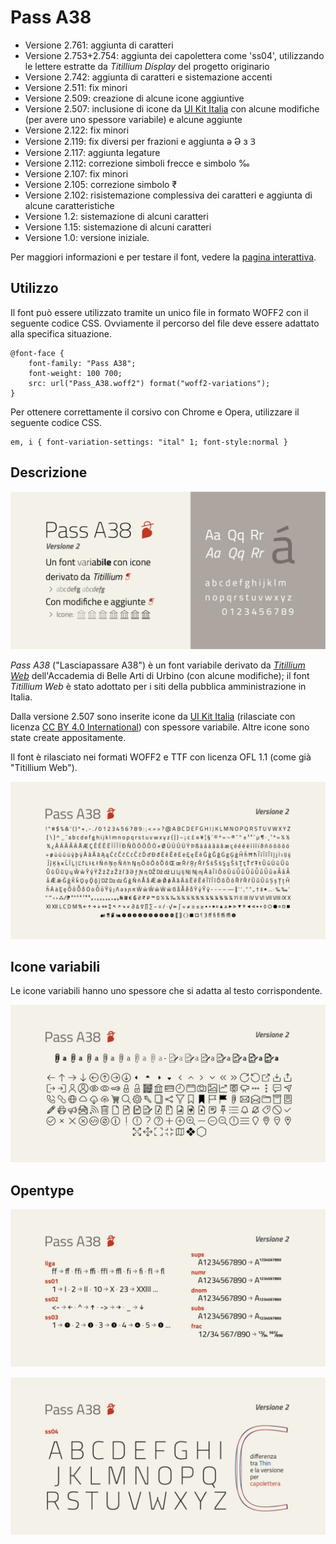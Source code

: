 # Pass A38
- Versione 2.761: aggiunta di caratteri
- Versione 2.753+2.754: aggiunta dei capolettera come 'ss04', utilizzando le lettere estratte da _Titillium Display_ del progetto originario
- Versione 2.742: aggiunta di caratteri e sistemazione accenti
- Versione 2.511: fix minori
- Versione 2.509: creazione di alcune icone aggiuntive
- Versione 2.507: inclusione di icone da [UI Kit Italia](https://github.com/italia/design-ui-kit) con alcune modifiche (per avere uno spessore variabile) e alcune aggiunte
- Versione 2.122: fix minori
- Versione 2.119: fix diversi per frazioni e aggiunta ə Ə ɜ Ɜ
- Versione 2.117: aggiunta legature
- Versione 2.112: correzione simboli frecce e simbolo ‰
- Versione 2.107: fix minori
- Versione 2.105: correzione simbolo ₹
- Versione 2.102: risistemazione complessiva dei caratteri e aggiunta di alcune caratteristiche
- Versione 1.2: sistemazione di alcuni caratteri
- Versione 1.15: sistemazione di alcuni caratteri
- Versione 1.0: versione iniziale.

Per maggiori informazioni e per testare il font, vedere la [pagina interattiva](https://m-casanova.github.io/Pass-A38/).

## Utilizzo
Il font può essere utilizzato tramite un unico file in formato WOFF2 con il seguente codice CSS. Ovviamente il percorso del file deve essere adattato alla specifica situazione.

    @font-face {
        font-family: "Pass A38";
        font-weight: 100 700;
        src: url("Pass_A38.woff2") format("woff2-variations");
    }

Per ottenere correttamente il corsivo con Chrome e Opera, utilizzare il seguente codice CSS.

    em, i { font-variation-settings: "ital" 1; font-style:normal }

## Descrizione
![image](images/Pass_A38.jpg)

_Pass A38_ ("Lasciapassare A38") è un font variabile derivato da _[Titillium Web](https://fonts.google.com/specimen/Titillium+Web)_ dell'Accademia di Belle Arti di Urbino (con alcune modifiche); il font _Titillium Web_ è stato adottato per i siti della pubblica amministrazione in Italia.

Dalla versione 2.507 sono inserite icone da [UI Kit Italia](https://github.com/italia/design-ui-kit) (rilasciate con licenza [CC BY 4.0 International](https://creativecommons.org/licenses/by/4.0/)) con spessore variabile. Altre icone sono state create appositamente.

Il font è rilasciato nei formati WOFF2 e TTF con licenza OFL 1.1 (come già "Titillium Web").

![image](images/Pass_A38_b.jpg)

## Icone variabili

Le icone variabili hanno uno spessore che si adatta al testo corrispondente.

![image](images/Pass_A38_d.jpg)

## Opentype

![image](images/Pass_A38_c.jpg)

![image](images/Pass_A38_e.jpg)
